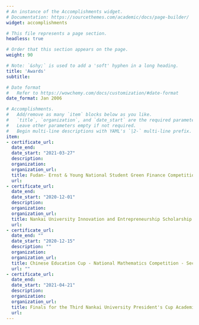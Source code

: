 ```yaml
---
# An instance of the Accomplishments widget.
# Documentation: https://sourcethemes.com/academic/docs/page-builder/
widget: accomplishments

# This file represents a page section.
headless: true

# Order that this section appears on the page.
weight: 90

# Note: `&shy;` is used to add a 'soft' hyphen in a long heading.
title: 'Awards'
subtitle:

# Date format
#   Refer to https://wowchemy.com/docs/customization/#date-format
date_format: Jan 2006

# Accomplishments.
#   Add/remove as many `item` blocks below as you like.
#   `title`, `organization`, and `date_start` are the required parameters.
#   Leave other parameters empty if not required.
#   Begin multi-line descriptions with YAML's `|2-` multi-line prefix.
item:
- certificate_url: 
  date_end: 
  date_start: "2021-03-27"
  description: 
  organization:
  organization_url: 
  title: Fudan- Ernst & Young National Student Green Finance Competition -- Third Prize
  url: 
- certificate_url: 
  date_end: 
  date_start: "2020-12-01"
  description: 
  organization:
  organization_url: 
  title: Nankai University Innovation and Entrepreneurship Scholarship -- 2019-2020 recipient
  url: 
- certificate_url: 
  date_end: ""
  date_start: "2020-12-15"
  description: ""
  organization:
  organization_url: 
  title: Chinese Education Cup - National Mathematics Competition - Second Prize
  url: ""
- certificate_url: 
  date_end: 
  date_start: "2021-04-21"
  description: 
  organization:
  organization_url: 
  title: Finals for the Third Nankai University President's Cup Academic Innovation Competition -- Second Prize
  url: 
---
```


